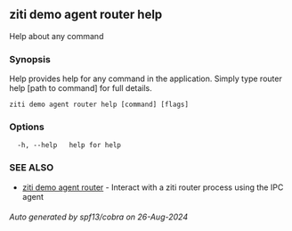 ## ziti demo agent router help

Help about any command

### Synopsis

Help provides help for any command in the application.
Simply type router help [path to command] for full details.

```
ziti demo agent router help [command] [flags]
```

### Options

```
  -h, --help   help for help
```

### SEE ALSO

* [ziti demo agent router](../router.md)	 - Interact with a ziti router process using the IPC agent

###### Auto generated by spf13/cobra on 26-Aug-2024
